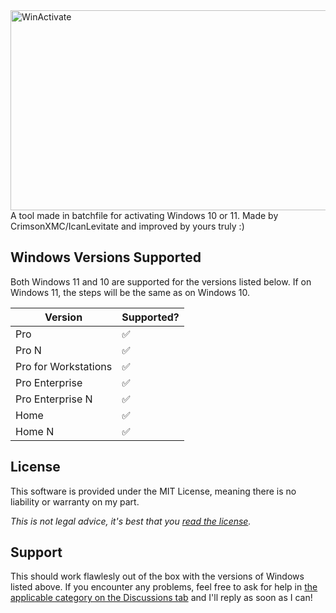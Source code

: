 <img src="https://socialify.git.ci/RooRay/WinActivate/image?description=1&language=1&name=1&pattern=Solid&theme=Dark" alt="WinActivate" width="640" height="320" />
A tool made in batchfile for activating Windows 10 or 11. Made by CrimsonXMC/IcanLevitate and improved by yours truly :)

## Windows Versions Supported
Both Windows 11 and 10 are supported for the versions listed below. If on Windows 11, the steps will be the same as on Windows 10.

| Version | Supported? |
| ------- | ----- |
| Pro | ✅ |
| Pro N | ✅ |
| Pro for Workstations | ✅ |
| Pro Enterprise | ✅ |
| Pro Enterprise N | ✅ |
| Home | ✅ |
| Home N | ✅ |

## License

This software is provided under the MIT License, meaning there is no liability or warranty on my part.

*This is not legal advice, it's best that you [read the license](https://github.com/RooRay/WinActivate/blob/main/LICENSE).*

## Support

This should work flawlesly out of the box with the versions of Windows listed above. If you encounter any problems, feel free to ask for help in [the applicable category on the Discussions tab](https://github.com/RooRay/WinActivate/discussions/categories/support) and I'll reply as soon as I can!
